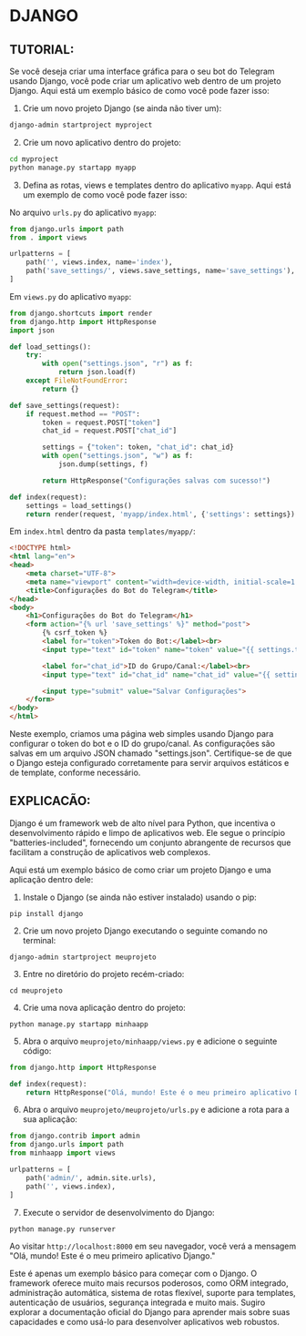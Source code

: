 # DJANGO
## TUTORIAL:
Se você deseja criar uma interface gráfica para o seu bot do Telegram usando Django, você pode criar um aplicativo web dentro de um projeto Django. Aqui está um exemplo básico de como você pode fazer isso:

1. Crie um novo projeto Django (se ainda não tiver um):

```bash
django-admin startproject myproject
```

2. Crie um novo aplicativo dentro do projeto:

```bash
cd myproject
python manage.py startapp myapp
```

3. Defina as rotas, views e templates dentro do aplicativo `myapp`. Aqui está um exemplo de como você pode fazer isso:

No arquivo `urls.py` do aplicativo `myapp`:

```python
from django.urls import path
from . import views

urlpatterns = [
    path('', views.index, name='index'),
    path('save_settings/', views.save_settings, name='save_settings'),
]
```

Em `views.py` do aplicativo `myapp`:

```python
from django.shortcuts import render
from django.http import HttpResponse
import json

def load_settings():
    try:
        with open("settings.json", "r") as f:
            return json.load(f)
    except FileNotFoundError:
        return {}

def save_settings(request):
    if request.method == "POST":
        token = request.POST["token"]
        chat_id = request.POST["chat_id"]

        settings = {"token": token, "chat_id": chat_id}
        with open("settings.json", "w") as f:
            json.dump(settings, f)

        return HttpResponse("Configurações salvas com sucesso!")

def index(request):
    settings = load_settings()
    return render(request, 'myapp/index.html', {'settings': settings})
```

Em `index.html` dentro da pasta `templates/myapp/`:

```html
<!DOCTYPE html>
<html lang="en">
<head>
    <meta charset="UTF-8">
    <meta name="viewport" content="width=device-width, initial-scale=1.0">
    <title>Configurações do Bot do Telegram</title>
</head>
<body>
    <h1>Configurações do Bot do Telegram</h1>
    <form action="{% url 'save_settings' %}" method="post">
        {% csrf_token %}
        <label for="token">Token do Bot:</label><br>
        <input type="text" id="token" name="token" value="{{ settings.token }}"><br><br>

        <label for="chat_id">ID do Grupo/Canal:</label><br>
        <input type="text" id="chat_id" name="chat_id" value="{{ settings.chat_id }}"><br><br>

        <input type="submit" value="Salvar Configurações">
    </form>
</body>
</html>
```

Neste exemplo, criamos uma página web simples usando Django para configurar o token do bot e o ID do grupo/canal. As configurações são salvas em um arquivo JSON chamado "settings.json". Certifique-se de que o Django esteja configurado corretamente para servir arquivos estáticos e de template, conforme necessário.

## EXPLICACÃO:
Django é um framework web de alto nível para Python, que incentiva o desenvolvimento rápido e limpo de aplicativos web. Ele segue o princípio "batteries-included", fornecendo um conjunto abrangente de recursos que facilitam a construção de aplicativos web complexos.

Aqui está um exemplo básico de como criar um projeto Django e uma aplicação dentro dele:

1. Instale o Django (se ainda não estiver instalado) usando o pip:

```
pip install django
```

2. Crie um novo projeto Django executando o seguinte comando no terminal:

```
django-admin startproject meuprojeto
```

3. Entre no diretório do projeto recém-criado:

```
cd meuprojeto
```

4. Crie uma nova aplicação dentro do projeto:

```
python manage.py startapp minhaapp
```

5. Abra o arquivo `meuprojeto/minhaapp/views.py` e adicione o seguinte código:

```python
from django.http import HttpResponse

def index(request):
    return HttpResponse("Olá, mundo! Este é o meu primeiro aplicativo Django.")
```

6. Abra o arquivo `meuprojeto/meuprojeto/urls.py` e adicione a rota para a sua aplicação:

```python
from django.contrib import admin
from django.urls import path
from minhaapp import views

urlpatterns = [
    path('admin/', admin.site.urls),
    path('', views.index),
]
```

7. Execute o servidor de desenvolvimento do Django:

```
python manage.py runserver
```

Ao visitar `http://localhost:8000` em seu navegador, você verá a mensagem "Olá, mundo! Este é o meu primeiro aplicativo Django."

Este é apenas um exemplo básico para começar com o Django. O framework oferece muito mais recursos poderosos, como ORM integrado, administração automática, sistema de rotas flexível, suporte para templates, autenticação de usuários, segurança integrada e muito mais. Sugiro explorar a documentação oficial do Django para aprender mais sobre suas capacidades e como usá-lo para desenvolver aplicativos web robustos.